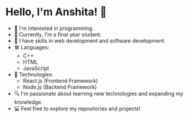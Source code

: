 # Hello, I'm Anshita! 👋

- 👀 I'm interested in programming.
- 🌱 Currently, I'm a final year student.
- 💼 I have skills in web development and software development.
- 🛠️ Languages:
  - C++
  - HTML
  - JavaScript
- 🔧 Technologies:
  - React.js (Frontend Framework)
  - Node.js (Backend Framework)
- 🔍 I'm passionate about learning new technologies and expanding my knowledge.
- 💻 Feel free to explore my repositories and projects!


<!---
anshita005/anshita005 is a ✨ special ✨ repository because its `README.md` (this file) appears on your GitHub profile.
You can click the Preview link to take a look at your changes.
--->
